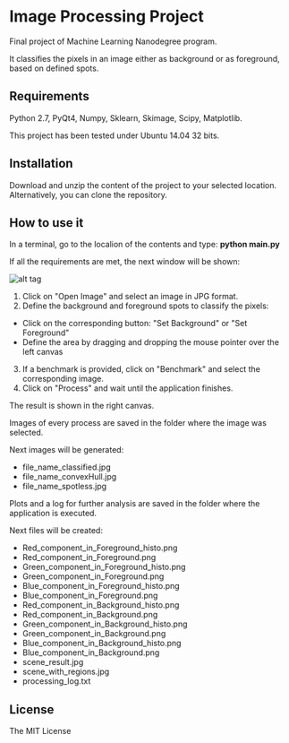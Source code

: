 # Image Processing Project
Final project of Machine Learning Nanodegree program.

It classifies the pixels in an image either as background or as foreground, based on defined spots.

## Requirements
Python 2.7, PyQt4, Numpy, Sklearn, Skimage, Scipy, Matplotlib.

This project has been tested under Ubuntu 14.04 32 bits.

## Installation
Download and unzip the content of the project to your selected location. Alternatively, you can clone the repository.

## How to use it
In a terminal, go to the localion of the contents and type: **python main.py**

If all the requirements are met, the next window will be shown:


![alt tag](http://i1041.photobucket.com/albums/b414/sosegon/Screenshot-MainWindow-1.png)

1. Click on "Open Image" and select an image in JPG format.
2. Define the background and foreground spots to classify the pixels:
 * Click on the corresponding button: "Set Background" or "Set Foreground"
 * Define the area by dragging and dropping the mouse pointer over the left canvas

3. If a benchmark is provided, click on "Benchmark" and select the corresponding image.
4. Click on "Process" and wait until the application finishes.

The result is shown in the right canvas.

Images of every process are saved in the folder where the image was selected.

Next images will be generated:
 * file_name_classified.jpg
 * file_name_convexHull.jpg
 * file_name_spotless.jpg

Plots and a log for further analysis are saved in the folder where the application is executed.

Next files will be created:
 * Red_component_in_Foreground_histo.png
 * Red_component_in_Foreground.png
 * Green_component_in_Foreground_histo.png
 * Green_component_in_Foreground.png
 * Blue_component_in_Foreground_histo.png
 * Blue_component_in_Foreground.png
 * Red_component_in_Background_histo.png
 * Red_component_in_Background.png
 * Green_component_in_Background_histo.png
 * Green_component_in_Background.png
 * Blue_component_in_Background_histo.png
 * Blue_component_in_Background.png
 * scene_result.jpg
 * scene_with_regions.jpg
 * processing_log.txt

## License
The MIT License





